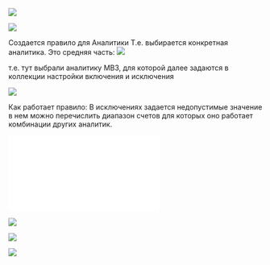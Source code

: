 
![](eXpress_nH7hqLDCrS.png)

![](eXpress_nH7hqLDCrS%201.png)

Создается правило для Аналитики Т.е. выбирается конкретная аналитика. Это средняя часть:
![](eXpress_YESHsSjchP.png)

т.е. тут выбрали аналитику МВЗ, для которой далее задаются в коллекции настройки включения и исключения

![](eXpress_rdU0hNvp0r.png)

Как работает правило:
В исключениях задается недопустимые значение в нем можно перечислить диапазон счетов для которых оно работает комбинации других аналитик.

![](Script%20проверка%20допустимости%20аналитик.sql)


![](Pasted%20image%2020250710184727.png)

![](Pasted%20image%2020250714093328.png)

![](Pasted%20image%2020250717092608.png)




